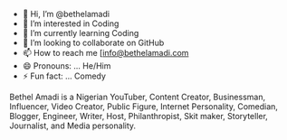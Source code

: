 - 👋 Hi, I’m @bethelamadi
- 👀 I’m interested in Coding 
- 🌱 I’m currently learning Coding 
- 💞️ I’m looking to collaborate on GitHub 
- 📫 How to reach me [info@bethelamadi.com
- 😄 Pronouns: ... He/Him
- ⚡ Fun fact: ... Comedy 

Bethel Amadi is a Nigerian YouTuber, Content Creator, Businessman, Influencer, Video Creator, Public Figure, Internet Personality, Comedian, Blogger, Engineer, Writer, Host, Philanthropist, Skit maker, Storyteller, Journalist, and Media personality.
